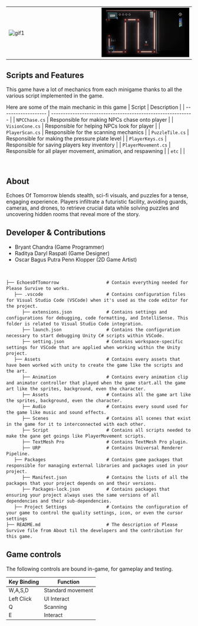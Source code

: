 <table>
  <tr>
    <td align="left" width="50%">
      <img width="100%" alt="gif1" src="https://github.com/Koala-Terbang/Echoes_Of_Tomorrow/blob/main/Assets/Assets/gif/EOTgif.gif">
    </td>
    <td align="right" width="50%">
      <img width="100%" alt="gif2" src="https://github.com/Koala-Terbang/Echoes_Of_Tomorrow/blob/main/Assets/Assets/gif/EOTgif1.gif">
    </td>
  </tr>
</table>

##  Scripts and Features

This game have a lot of mechanics from each minigame thanks to all the various script implemented in the game.<br>

Here are some of the main mechanic in this game
|  Script       | Description                                                  |
| ------------------- | ------------------------------------------------------------ |
| `NPCChase.cs` | Responsible for making NPCs chase onto player |
| `VisionCone.cs` | Responsible for helping NPCs look for player |
| `PlayerScan.cs`  | Responsible for the scanning mechanics |
| `PuzzleTile.cs`  | Responsible for making the pressure plate level |
| `PlayerKeys.cs`  | Responsible for saving players key inventory |
| `PlayerMovement.cs`  | Responsible for all player movement, animation, and respawning |
| `etc`  | |

<br>

## About
Echoes Of Tomorrow blends stealth, sci-fi visuals, and puzzles for a tense, engaging experience. Players infiltrate a futuristic facility, avoiding guards, cameras, and drones, to retrieve crucial data while solving puzzles and uncovering hidden rooms that reveal more of the story.
<br>

## Developer & Contributions
- Bryant Chandra (Game Programmer)
- Raditya Daryl Raspati (Game Designer)
- Oscar Bagus Putra Penn Klopper (2D Game Artist)
<br>

```
├── EchoesOfTomorrow                  # Contain everything needed for Please Survive to works.
   ├── .vscode                        # Contains configuration files for Visual Studio Code (VSCode) when it's used as the code editor for the project.
      ├── extensions.json             # Contains settings and configurations for debugging, code formatting, and IntelliSense. This folder is related to Visual Studio Code integration.
      ├── launch.json                 # Contains the configuration necessary to start debugging Unity C# scripts within VSCode.                     
      ├── setting.json                # Contains workspace-specific settings for VSCode that are applied when working within the Unity project.
   ├── Assets                         # Contains every assets that have been worked with unity to create the game like the scripts and the art.
      ├── Animation                   # Contains every animation clip and animator controller that played when the game start.all the game art like the sprites, background, even the character.
      ├── Assets                      # Contains all the game art like the sprites, background, even the character.
      ├── Audio                       # Contains every sound used for the game like music and sound effects.
      ├── Scenes                      # Contains all scenes that exist in the game for it to interconnected with each other.
      ├── Script                      # Contains all scripts needed to make the gane get goings like PlayerMovement scripts.
      ├── TextMesh Pro                # Contains TextMesh Pro plugin.
      ├── URP                         # Contains Universal Renderer Pipeline.
   ├── Packages                       # Contains game packages that responsible for managing external libraries and packages used in your project.
      ├── Manifest.json               # Contains the lists of all the packages that your project depends on and their versions.
      ├── Packages-lock.json          # Contains packages that ensuring your project always uses the same versions of all dependencies and their sub-dependencies.
   ├── Project Settings               # Contains the configuration of your game to control the quality settings, icon, or even the cursor settings
├── README.md                         # The description of Please Survive file from About til the developers and the contribution for this game.
```

## Game controls

The following controls are bound in-game, for gameplay and testing.

| Key Binding       | Function          |
| ----------------- | ----------------- |
| W,A,S,D           | Standard movement |
| Left Click        | UI Interact       |
| Q                 | Scanning          |
| E                 | Interact          |

<br>
